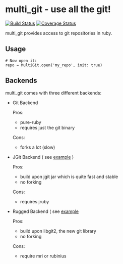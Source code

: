 multi\_git - use all the git!
============================

[![Build Status](https://travis-ci.org/hannesg/multi_git.png?branch=master)](https://travis-ci.org/hannesg/multi_git)
[![Coverage Status](https://coveralls.io/repos/hannesg/multi_git/badge.png?branch=master)](https://coveralls.io/r/hannesg/multi_git)

multi\_git provides access to git repositories in ruby.

Usage
--------------------

    # Now open it:
    repo = MultiGit.open('my_repo', init: true)

Backends
---------------------------

multi\_git comes with three different backends:

  - Git Backend
    
    Pros:
      - pure-ruby
      - requires just the git binary
    
    Cons:
      - forks a lot (slow)
  - JGit Backend ( see [example](examples/jgit/) )
    
    Pros:
      - build upon jgit jar which is quite fast and stable
      - no forking
    
    Cons:
      - requires jruby
  - Rugged Backend ( see [example](examples/rugged/ )
    
    Pros:
      - build upon libgit2, the new git library
      - no forking
    
    Cons:
      - require mri or rubinius

